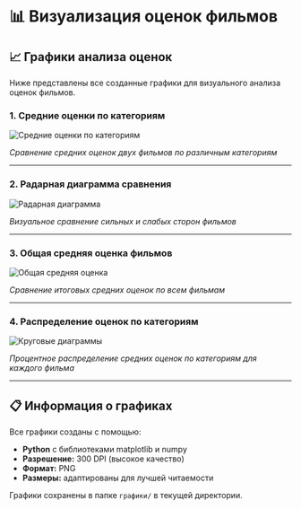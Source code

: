 # 📊 Визуализация оценок фильмов

## 📈 Графики анализа оценок

Ниже представлены все созданные графики для визуального анализа оценок фильмов.

### 1. Средние оценки по категориям
![Средние оценки по категориям](graphs/столбчатая_диаграмма_средних_оценок.png)

*Сравнение средних оценок двух фильмов по различным категориям*

---

### 2. Радарная диаграмма сравнения
![Радарная диаграмма](graphs/радарная_диаграмма.png)

*Визуальное сравнение сильных и слабых сторон фильмов*

---

### 3. Общая средняя оценка фильмов
![Общая средняя оценка](graphs/общая_средняя_оценка.png)

*Сравнение итоговых средних оценок по всем фильмам*

---

### 4. Распределение оценок по категориям
![Круговые диаграммы](graphs/круговые_диаграммы.png)

*Процентное распределение средних оценок по категориям для каждого фильма*

---

## 📋 Информация о графиках

Все графики созданы с помощью:
- **Python** с библиотеками matplotlib и numpy
- **Разрешение:** 300 DPI (высокое качество)
- **Формат:** PNG
- **Размеры:** адаптированы для лучшей читаемости

Графики сохранены в папке `графики/` в текущей директории.
